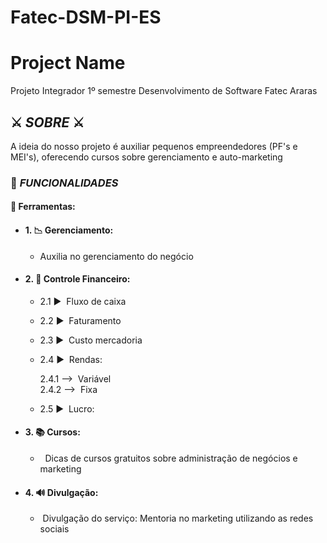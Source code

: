 # Fatec-DSM-PI-ES
<h1>Project Name </h1>

Projeto Integrador 1º semestre Desenvolvimento de Software Fatec Araras

<h2>⚔️ <em>SOBRE</em> ⚔️ </h2>
<p> A ideia do nosso projeto é auxiliar pequenos empreendedores (PF's e MEI's),  oferecendo cursos sobre gerenciamento e auto-marketing</p>
  
<h3> 💼 <em>FUNCIONALIDADES</em> </h3>

<h4> 🧰 Ferramentas: </h4> 

* #### 1. 📉 Gerenciamento:
    * Auxilia no gerenciamento do negócio

* #### 2. 💸 Controle Financeiro:
    * 2.1 ▶️  Fluxo de caixa
    * 2.2 ▶️  Faturamento
    * 2.3 ▶️  Custo mercadoria
    * 2.4 ▶️  Rendas:

        2.4.1 -->  Variável
        <br>
        2.4.2 -->  Fixa
    * 2.5 ▶️  Lucro:
   
* #### 3. 📚 Cursos:
    *   Dicas de cursos gratuitos sobre administração de negócios e marketing

* #### 4. 🔊 Divulgação:
    *   Divulgação do serviço: Mentoria no marketing utilizando as redes sociais

